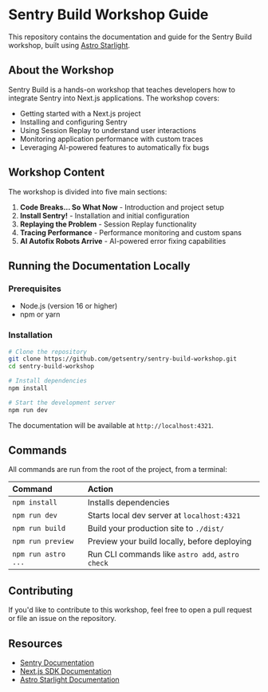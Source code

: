 # Sentry Build Workshop Guide

This repository contains the documentation and guide for the Sentry Build workshop, built using [Astro Starlight](https://starlight.astro.build).

## About the Workshop

Sentry Build is a hands-on workshop that teaches developers how to integrate Sentry into Next.js applications. The workshop covers:

- Getting started with a Next.js project
- Installing and configuring Sentry
- Using Session Replay to understand user interactions
- Monitoring application performance with custom traces
- Leveraging AI-powered features to automatically fix bugs

## Workshop Content

The workshop is divided into five main sections:

1. **Code Breaks... So What Now** - Introduction and project setup
2. **Install Sentry!** - Installation and initial configuration
3. **Replaying the Problem** - Session Replay functionality
4. **Tracing Performance** - Performance monitoring and custom spans
5. **AI Autofix Robots Arrive** - AI-powered error fixing capabilities

## Running the Documentation Locally

### Prerequisites

- Node.js (version 16 or higher)
- npm or yarn

### Installation

```bash
# Clone the repository
git clone https://github.com/getsentry/sentry-build-workshop.git
cd sentry-build-workshop

# Install dependencies
npm install

# Start the development server
npm run dev
```

The documentation will be available at `http://localhost:4321`.

## Commands

All commands are run from the root of the project, from a terminal:

| Command                   | Action                                           |
| :------------------------ | :----------------------------------------------- |
| `npm install`             | Installs dependencies                            |
| `npm run dev`             | Starts local dev server at `localhost:4321`      |
| `npm run build`           | Build your production site to `./dist/`          |
| `npm run preview`         | Preview your build locally, before deploying     |
| `npm run astro ...`       | Run CLI commands like `astro add`, `astro check` |

## Contributing

If you'd like to contribute to this workshop, feel free to open a pull request or file an issue on the repository.

## Resources

- [Sentry Documentation](https://docs.sentry.io/)
- [Next.js SDK Documentation](https://docs.sentry.io/platforms/javascript/guides/nextjs/)
- [Astro Starlight Documentation](https://starlight.astro.build/)
